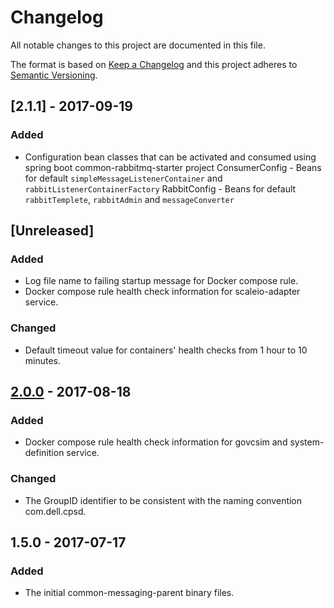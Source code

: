 # Changelog
All notable changes to this project are documented in this file.
 
The format is based on [Keep a Changelog](http://keepachangelog.com/)
and this project adheres to [Semantic Versioning](http://semver.org/).

## [2.1.1] - 2017-09-19

### Added
 - Configuration bean classes that can be activated and consumed using spring boot common-rabbitmq-starter project
 	ConsumerConfig - Beans for default ```simpleMessageListenerContainer``` and ```rabbitListenerContainerFactory```
	RabbitConfig - Beans for default ```rabbitTemplete```, ```rabbitAdmin``` and ```messageConverter```

## [Unreleased]

### Added
 - Log file name to failing startup message for Docker compose rule.
 - Docker compose rule health check information for scaleio-adapter service.

### Changed
 - Default timeout value for containers' health checks from 1 hour to 10 minutes.

## [2.0.0] - 2017-08-18

### Added
 - Docker compose rule health check information for govcsim and system-definition service.
 
### Changed
 - The GroupID identifier to be consistent with the naming convention com.dell.cpsd.

## 1.5.0 - 2017-07-17

### Added
 - The initial common-messaging-parent binary files.

[2.0.0]: https://github.com/dellemc-symphony/common-messaging-parent/compare/1.5.0...2.0.0
